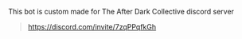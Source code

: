 This bot is custom made for The After Dark Collective discord server
> https://discord.com/invite/7zqPPqfkGh